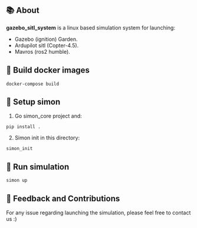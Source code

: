 ## 📚 About

**gazebo_sitl_system** is a linux based simulation system for launching:

- Gazebo (ignition) Garden.
- Ardupilot sitl (Copter-4.5).
- Mavros (ros2 humble).

## 📝 Build docker images

```shell
docker-compose build
```

## 📝 Setup simon
1) Go simon_core project and:

```shell
pip install .
```

2) Simon init in this directory:
```shell
simon_init
```

## 🚀 Run simulation
```shell
simon up
```

## 🤝 Feedback and Contributions

For any issue regarding launching the simulation, please feel free to contact us :)
